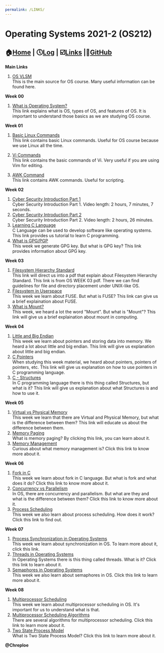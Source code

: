 ```yaml
---
permalink: /LINKS/
---
```

# Operating Systems 2021-2 (OS212)
## :house:[Home](index.md) | :clock5:[Log](https://chreploe.github.io/os212/TXT/mylog.txt) | :ballot_box_with_check:[Links](links.md) |:diamond_shape_with_a_dot_inside:[GitHub](https://github.com/Chreploe/os212)

**Main Links**
1. [OS VLSM](https://os.vlsm.org)<br>
This is the main source for OS course.
Many useful information can be found here.

**Week 00**
1. [What is Operating System?](https://www.guru99.com/operating-system-tutorial.html)<br>
This link explains what is OS, types of OS, and features of OS. It is important to understand those basics as we are studying OS course.

**Week 01**
1. [Basic Linux Commands](https://linoxide.com/essential-linux-basic-commands/)<br>
This link contains basic Linux commands. 
Useful for OS course because we use Linux all the time.

2. [Vi Commands](https://www.cs.colostate.edu/helpdocs/vi.html)<br>
This link contains the basic commands of Vi.
Very useful if you are using Vim for editing. 

3. [AWK Command](https://www.geeksforgeeks.org/awk-command-unixlinux-examples/)<br>
This link contains AWK commands. Useful for scripting.

**Week 02**
1. [Cyber Security Introduction Part 1](https://youtu.be/rcDO8km6R6c)<br>
Cyber Security Introduction Part 1. Video length: 2 hours, 7 minutes, 7 seconds.
2. [Cyber Security Introduction Part 2](https://youtu.be/CivG_2UqKMg)<br>
Cyber Security Introduction Part 2. Video length: 2 hours, 26 minutes.
3. [Learning C Language](https://www.programiz.com/c-programming)<br>
C Language can be used to develop software like operating systems. This link provides us tutorial to learn C programming.
4. [What is GPG/PGP](https://www.privex.io/articles/what-is-gpg)<br>
This week we generate GPG key. But what is GPG key? This link provides information about GPG key.

**Week 03**
1. [Filesystem Hierarchy Standard](https://refspecs.linuxfoundation.org/FHS_3.0/fhs-3.0.pdf)<br>
This link will direct us into a pdf that explain about Filesystem Hierarchy Standard. This link is from OS WEEK 03 pdf. There we can find guidelines for file and directory placement under UNIX-like OS.
2. [Filesystem in Userspace](https://en.wikipedia.org/wiki/Filesystem_in_Userspace)<br>
This week we learn about FUSE. But what is FUSE? This link can give us a brief explaination about FUSE.
3. [What is Mount?](https://en.wikipedia.org/wiki/Mount_(computing))<br>
This week, we heard a lot the word "Mount". But what is "Mount"? This link will give us a brief explaination about mount in computing.

**Week 04**
1. [Little and Big Endian](https://www.geeksforgeeks.org/little-and-big-endian-mystery/)<br>
This week we learn about pointers and storing data into memory. We heard a lot about little and big endian. This link will give us explanation about little and big endian.
2. [C Pointers](https://www.programiz.com/c-programming/c-pointers)<br>
When studying this week material, we heard about pointers, pointers of pointers, etc. This link will give us explanation on how to use pointers in C programming language.
3. [C - Structures](https://www.tutorialspoint.com/cprogramming/c_structures.htm)<br>
In C programming language there is this thing called Structures, but what is it? This link will give us explanation about what Structures is and how to use it.

**Week 05**
1. [Virtual vs Physical Memory](https://pediaa.com/what-is-the-difference-between-physical-and-virtual-memory/)<br>
This week we learn that there are Virtual and Physical Memory, but what is the difference between them? This link will educate us about the difference between them.
2. [Memory Paging](https://en.wikipedia.org/wiki/Memory_paging)<br>
What is memory paging? By clicking this link, you can learn about it.
3. [Memory Management](https://www.tutorialspoint.com/operating_system/os_memory_management.htm)<br>
Curious about what memory management is? Click this link to know more about it. 

**Week 06**
1. [Fork in C](https://www.geeksforgeeks.org/fork-system-call/)<br>
This week we learn about fork in C language. But what is fork and what does it do? Click this link to know more about it.
2. [Concurrency vs Parallelism](https://www.geeksforgeeks.org/difference-between-concurrency-and-parallelism/)<br>
In OS, there are concurrency and parallelism. But what are they and what is the difference between them? Click this link to know more about it.
3. [Process Scheduling](https://www.guru99.com/process-scheduling.html)<br>
This week we also learn about process scheduling. How does it work? Click this link to find out.

**Week 07**
1. [Process Synchronization in Operating Systems](https://study.com/academy/lesson/process-synchronization-in-operating-systems-definition-mechanisms.html)<br>
This week we learn about synchronization in OS. To learn more about it, click this link.
2. [Threads in Operating Systems](https://www.javatpoint.com/threads-in-operating-system)<br>
In Operating Systems there is this thing called threads. What is it? Click this link to learn about it.
3. [Semaphores in Operating Systems](https://www.tutorialspoint.com/semaphores-in-operating-system)<br>
This week we also learn about semaphores in OS. Click this link to learn more about it.

**Week 08**
1. [Multiprocessor Scheduling](https://www.includehelp.com/operating-systems/multiprocessor-scheduling-in-operating-system.aspx)<br>
This week we learn about multiprocessor scheduling in OS. It's important for us to understand what is that.
2. [Multiprocessor Scheduling Algorithms](https://www.tutorialspoint.com/operating_system/os_process_scheduling_algorithms.htm)<br>
There are several algorithms for multiprocessor scheduling. Click this link to learn more about it.
3. [Two State Process Model](https://slaystudy.com/process-state-models-in-operating-system/)<br>
What is Two State Process Model? Click this link to learn more about it.

**@Chreploe**
